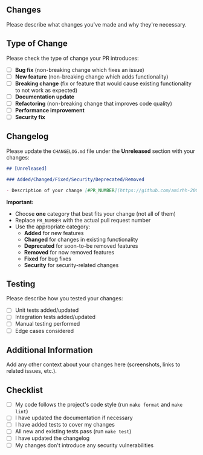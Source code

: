 ## Changes

Please describe what changes you've made and why they're necessary.

## Type of Change

Please check the type of change your PR introduces:

- [ ] **Bug fix** (non-breaking change which fixes an issue)
- [ ] **New feature** (non-breaking change which adds functionality)
- [ ] **Breaking change** (fix or feature that would cause existing functionality to not work as expected)
- [ ] **Documentation update**
- [ ] **Refactoring** (non-breaking change that improves code quality)
- [ ] **Performance improvement**
- [ ] **Security fix**

## Changelog

Please update the `CHANGELOG.md` file under the **Unreleased** section with your changes:

```markdown
## [Unreleased]

### Added/Changed/Fixed/Security/Deprecated/Removed

- Description of your change [#PR_NUMBER](https://github.com/amirhh-2000/django-unified-response/pull/PR_NUMBER)
```

**Important:**

- Choose **one** category that best fits your change (not all of them)
- Replace `PR_NUMBER` with the actual pull request number
- Use the appropriate category:
  - **Added** for new features
  - **Changed** for changes in existing functionality
  - **Deprecated** for soon-to-be removed features
  - **Removed** for now removed features
  - **Fixed** for bug fixes
  - **Security** for security-related changes

## Testing

Please describe how you tested your changes:

- [ ] Unit tests added/updated
- [ ] Integration tests added/updated
- [ ] Manual testing performed
- [ ] Edge cases considered

## Additional Information

Add any other context about your changes here (screenshots, links to related issues, etc.).

## Checklist

- [ ] My code follows the project's code style (run `make format` and `make lint`)
- [ ] I have updated the documentation if necessary
- [ ] I have added tests to cover my changes
- [ ] All new and existing tests pass (run `make test`)
- [ ] I have updated the changelog
- [ ] My changes don't introduce any security vulnerabilities
